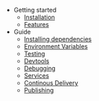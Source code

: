 - Getting started
  - [Installation](/INSTALLATION.md)
  - [Features](/FEATURES.md)
- Guide
  - [Installing dependencies](/INSTALL_DEPENDENCIES.md)
  - [Environment Variables](/ENV.md)
  - [Testing](/TESTING.md)
  - [Devtools](/DEVTOOLS.md)
  - [Debugging](/DEBUGGING.md)
  - [Services](/SERVICES.md)
  - [Continous Delivery](/CI.md)
  - [Publishing](/PUBLISHING.md)
